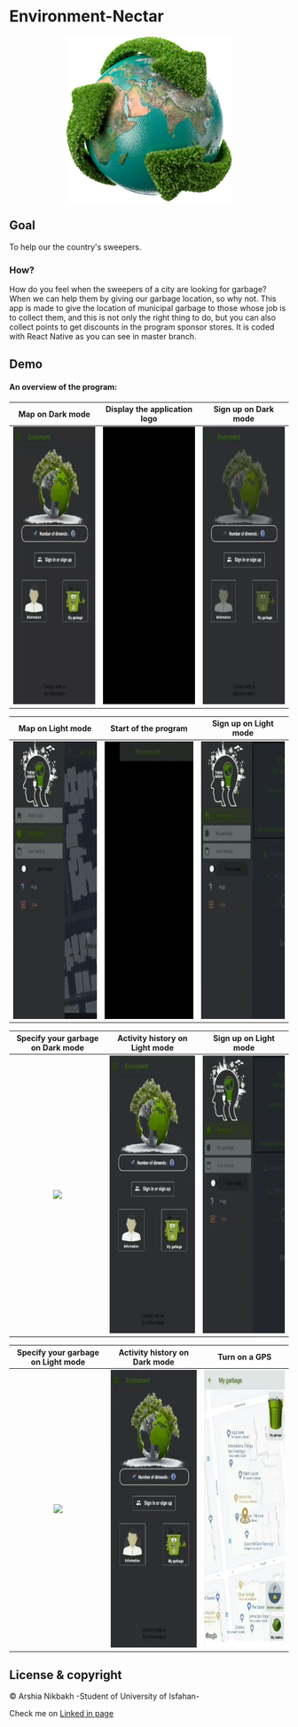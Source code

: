 # Environment-Nectar
<img src="images/app_logo.png" style="display: block;margin-left: auto;margin-right: auto;"/>

## Goal
To help our the country's sweepers.

### How?
How do you feel when the sweepers of a city are looking for garbage? When we can help them by giving our garbage location, so why not. This app is made to give the location of municipal garbage to those whose job is to collect them, and this is not only the right thing to do, but you can also collect points to get discounts in the program sponsor stores. It is coded with React Native as you can see in master branch.

## Demo
#### An overview of the program:
|Map on Dark mode|Display the application logo|Sign up on Dark mode|
|:-----------:|:-----:|:---------:|
|<img src="garbage%20prioject%20gifs/GarbageStartDark.gif" height="500">|<img src="garbage%20prioject%20gifs/logo.gif" height="500">|<img src="garbage%20prioject%20gifs/SignInOrSighnUpDark.gif" height="500">|

|Map on Light mode|Start of the program|Sign up on Light mode|
|:-----------:|:-----:|:---------:|
|<img src="garbage%20prioject%20gifs/GarbageLight.gif" height="500">|<img src="garbage%20prioject%20gifs/StartAppDark.gif" height="500">|<img src="garbage%20prioject%20gifs/SignInOrSighnUpLight.gif" height="500">|

|Specify your garbage on Dark mode|Activity history on Light mode|Sign up on Light mode|
|:-----------:|:-----:|:---------:|
|<img src="garbage%20prioject%20gifs/SelectGarbageDark.gif" height="500">|<img src="garbage%20prioject%20gifs/StartAppAndHistoryLight.gif" height="500">|<img src="garbage%20prioject%20gifs/SignInOrSighnUpLight.gif" height="500">|

|Specify your garbage on Light mode|Activity history on Dark mode|Turn on a GPS|
|:-----------:|:-----:|:-----:|
|<img src="garbage%20prioject%20gifs/SelectGarbageDark.gif" height="500">|<img src="garbage%20prioject%20gifs/HistoryDark.gif" height="500">|<img src="garbage%20prioject%20gifs/TurnOnGpsLight.gif" height="500">|

## License & copyright

© Arshia Nikbakh -Student of University of Isfahan-

Check me on [Linked in page](https://www.linkedin.com/in/arshia-nikbakht)
